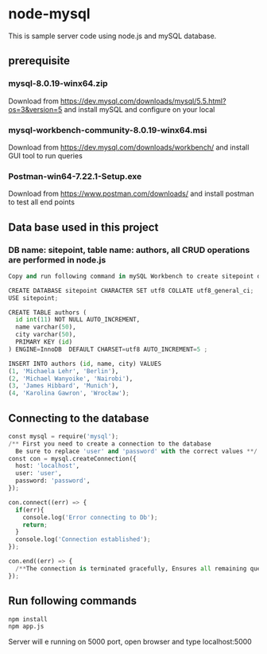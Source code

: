 # node-mysql
This is sample server code using node.js and mySQL database.

## prerequisite

### mysql-8.0.19-winx64.zip
Download from https://dev.mysql.com/downloads/mysql/5.5.html?os=3&version=5 and install mySQL and configure on your local

### mysql-workbench-community-8.0.19-winx64.msi
Download from https://dev.mysql.com/downloads/workbench/ and install GUI tool to run queries

### Postman-win64-7.22.1-Setup.exe
Download from https://www.postman.com/downloads/ and install postman to test all end points 


## Data base used in this project
### DB name: sitepoint, table name: authors, all CRUD operations are performed in node.js
```python
Copy and run following command in mySQL Workbench to create sitepoint database

CREATE DATABASE sitepoint CHARACTER SET utf8 COLLATE utf8_general_ci;
USE sitepoint;

CREATE TABLE authors (
  id int(11) NOT NULL AUTO_INCREMENT,
  name varchar(50),
  city varchar(50),
  PRIMARY KEY (id)
) ENGINE=InnoDB  DEFAULT CHARSET=utf8 AUTO_INCREMENT=5 ;

INSERT INTO authors (id, name, city) VALUES
(1, 'Michaela Lehr', 'Berlin'),
(2, 'Michael Wanyoike', 'Nairobi'),
(3, 'James Hibbard', 'Munich'),
(4, 'Karolina Gawron', 'Wrocław');
```

## Connecting to the database
```python
const mysql = require('mysql');
/** First you need to create a connection to the database 
  Be sure to replace 'user' and 'password' with the correct values **/
const con = mysql.createConnection({
  host: 'localhost',
  user: 'user',
  password: 'password',
});

con.connect((err) => {
  if(err){
    console.log('Error connecting to Db');
    return;
  }
  console.log('Connection established');
});

con.end((err) => {
  /**The connection is terminated gracefully, Ensures all remaining queries are executed, Then sends a quit packet to the MySQL server.*/
});

```

## Run following commands
```bash
npm install 
npm app.js
```

Server will e running on 5000 port, open browser and type localhost:5000

